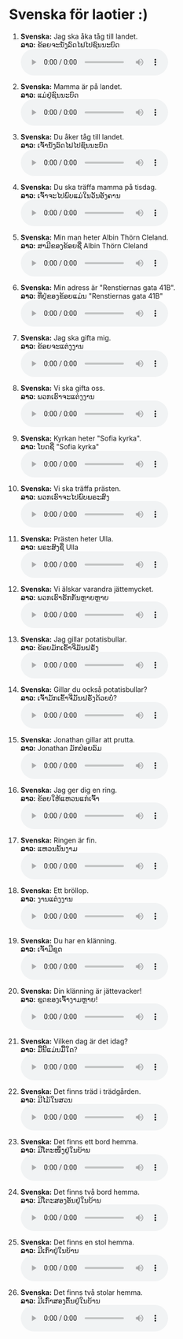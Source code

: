 # Svenska för laotier :)


1. **Svenska:** Jag ska åka tåg till landet.  
**ລາວ:** ຂ້ອຍຈະນັ່ງລົດໄຟໄປຊົນນະບົດ  
<audio controls src="audio/jag_ska_åka_tåg_till_landet.m4a"></audio>

2. **Svenska:** Mamma är på landet.  
**ລາວ:** ແມ່ຢູ່ຊົນນະບົດ  
<audio controls src="audio/mamma_är_på_landet.m4a"></audio>

3. **Svenska:** Du åker tåg till landet.  
**ລາວ:** ເຈົ້ານັ່ງລົດໄຟໄປຊົນນະບົດ  
<audio controls src="audio/du_åker_tåg_till_landet.m4a"></audio>

4. **Svenska:** Du ska träffa mamma på tisdag.  
**ລາວ:** ເຈົ້າຈະໄປພົບແມ່ໃນວັນອັງຄານ  
<audio controls src="audio/du_ska_träffa_mamma_på_tisdag.m4a"></audio>

5. **Svenska:** Min man heter Albin Thörn Cleland.  
**ລາວ:** ສາມີຂອງຂ້ອຍຊື່ Albin Thörn Cleland  
<audio controls src="audio/min_man_heter_albin_thörn_cleland.m4a"></audio>

6. **Svenska:** Min adress är "Renstiernas gata 41B".  
**ລາວ:** ທີ່ຢູ່ຂອງຂ້ອຍແມ່ນ "Renstiernas gata 41B"  
<audio controls src="audio/min_adress_är_renstiernas_gata_41b.m4a"></audio>

7. **Svenska:** Jag ska gifta mig.  
**ລາວ:** ຂ້ອຍຈະແຕ່ງງານ  
<audio controls src="audio/jag_ska_gifta_mig.m4a"></audio>

8. **Svenska:** Vi ska gifta oss.  
**ລາວ:** ພວກເຮົາຈະແຕ່ງງານ  
<audio controls src="audio/vi_ska_gifta_oss.m4a"></audio>

9. **Svenska:** Kyrkan heter "Sofia kyrka".  
**ລາວ:** ໂບດຊື່ "Sofia kyrka"  
<audio controls src="audio/kyrkan_heter_sofia_kyrka.m4a"></audio>

10. **Svenska:** Vi ska träffa prästen.  
**ລາວ:** ພວກເຮົາຈະໄປພົບພຣະສົງ  
<audio controls src="audio/vi_ska_träffa_prästen.m4a"></audio>

11. **Svenska:** Prästen heter Ulla.  
**ລາວ:** ພຣະສົງຊື່ Ulla  
<audio controls src="audio/prästen_heter_ulla.m4a"></audio>

12. **Svenska:** Vi älskar varandra jättemycket.  
**ລາວ:** ພວກເຮົາຮັກກັນຫຼາຍຫຼາຍ  
<audio controls src="audio/vi_älskar_varandra_jättemycket.m4a"></audio>

13. **Svenska:** Jag gillar potatisbullar.  
**ລາວ:** ຂ້ອຍມັກເຂົ້າຈີ່ມັນຝຣັ່ງ  
<audio controls src="audio/jag_gillar_potatisbullar.m4a"></audio>

14. **Svenska:** Gillar du också potatisbullar?  
**ລາວ:** ເຈົ້າມັກເຂົ້າຈີ່ມັນຝຣັ່ງດ້ວຍບໍ່?  
<audio controls src="audio/gillar_du_också_potatisbullar.m4a"></audio>

15. **Svenska:** Jonathan gillar att prutta.  
**ລາວ:** Jonathan ມັກປ່ອຍລົມ  
<audio controls src="audio/jonathan_gillar_att_prutta.m4a"></audio>

16. **Svenska:** Jag ger dig en ring.  
**ລາວ:** ຂ້ອຍໃຫ້ແຫວນແກ່ເຈົ້າ  
<audio controls src="audio/jag_ger_dig_en_ring.m4a"></audio>

17. **Svenska:** Ringen är fin.  
**ລາວ:** ແຫວນນັ້ນງາມ  
<audio controls src="audio/ringen_är_fin.m4a"></audio>

18. **Svenska:** Ett bröllop.  
**ລາວ:** ງານແຕ່ງງານ  
<audio controls src="audio/ett_bröllop.m4a"></audio>

19. **Svenska:** Du har en klänning.  
**ລາວ:** ເຈົ້າມີຊຸດ  
<audio controls src="audio/du_har_en_klänning.m4a"></audio>

20. **Svenska:** Din klänning är jättevacker!  
**ລາວ:** ຊຸດຂອງເຈົ້າງາມຫຼາຍ!  
<audio controls src="audio/din_klänning_är_jättevacker.m4a"></audio>

21. **Svenska:** Vilken dag är det idag?  
**ລາວ:** ມື້ນີ້ແມ່ນມື້ໃດ?  
<audio controls src="audio/vilken_dag_är_det_idag.m4a"></audio>

22. **Svenska:** Det finns träd i trädgården.  
**ລາວ:** ມີໄມ້ໃນສວນ  
<audio controls src="audio/det_finns_träd_i_trädgården.m4a"></audio>

23. **Svenska:** Det finns ett bord hemma.  
**ລາວ:** ມີໂຕະໜຶ່ງຢູ່ໃນບ້ານ  
<audio controls src="audio/det_finns_ett_bord_hemma.m4a"></audio>

24. **Svenska:** Det finns två bord hemma.  
**ລາວ:** ມີໂຕະສອງອັນຢູ່ໃນບ້ານ  
<audio controls src="audio/det_finns_två_bord_hemma.m4a"></audio>

25. **Svenska:** Det finns en stol hemma.  
**ລາວ:** ມີເກົ່າຢູ່ໃນບ້ານ  
<audio controls src="audio/det_finns_en_stol_hemma.m4a"></audio>

26. **Svenska:** Det finns två stolar hemma.  
**ລາວ:** ມີເກົ່າສອງຕົ້ນຢູ່ໃນບ້ານ  
<audio controls src="audio/det_finns_två_stolar_hemma.m4a"></audio>